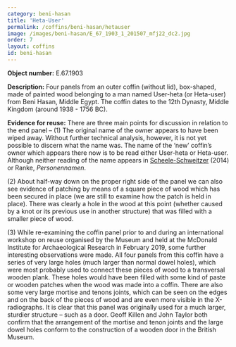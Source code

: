 ```yaml
---
category: beni-hasan
title: 'Heta-User'
permalink: /coffins/beni-hasan/hetauser
image: /images/beni-hasan/E_67_1903_1_201507_mfj22_dc2.jpg
order: 7
layout: coffins
id: beni-hasan
---
```


**Object number:** E.67.1903

**Description:** Four panels from an outer coffin (without lid), box-shaped, made of painted wood belonging to a man named User-heta (or Heta-user) from Beni Hasan, Middle Egypt. The coffin dates to the 12th Dynasty, Middle Kingdom (around 1938 - 1756 BC). 

**Evidence for reuse:** 
There are three main points for discussion in relation to the end panel –
(1)	The original name of the owner appears to have been wiped away. Without further technical analysis, however, it is not yet possible to discern what the name was. The name of the ‘new’ coffin’s owner which appears there now is to be read either User-heta or Heta-user.  Although neither reading of the name appears in [Scheele-Schweitzer](https://pnm.uni-mainz.de/1/names?name=wsr&translation=&match=inexact&match-region=attested&place=&match-date=strictly&period=&gender=any&ranke=&form_type=&sem_type=) (2014) or Ranke, *Personennamen*.

(2)	About half-way down on the proper right side of the panel we can also see evidence of patching by means of a square piece of wood which has been secured in place (we are still to examine how the patch is held in place). There was clearly a hole in the wood at this point (whether caused by a knot or its previous use in another structure) that was filled with a smaller piece of wood. 

(3)	While re-examining the coffin panel prior to and during an international workshop on reuse organised by the Museum and held at the McDonald Institute for Archaeological Research in February 2019, some further interesting observations were made. All four panels from this coffin have a series of very large holes (much larger than normal dowel holes), which were most probably used to connect these pieces of wood to a transversal wooden plank. These holes would have been filled with some kind of paste or wooden patches when the wood was made into a coffin. There are also some very large mortise and tenons joints, which can be seen on the edges and on the back of the pieces of wood and are even more visible in the X-radiographs. It is clear that this panel was originally used for a much larger, sturdier structure – such as a door. Geoff Killen and John Taylor both confirm that the arrangement of the mortise and tenon joints and the large dowel holes conform to the construction of a wooden door in the British Museum.


